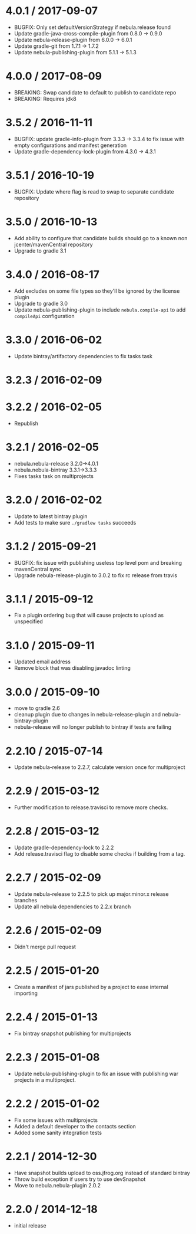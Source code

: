 4.0.1 / 2017-09-07
==================

* BUGFIX: Only set defaultVersionStrategy if nebula.release found
* Update gradle-java-cross-compile-plugin from 0.8.0 -> 0.9.0
* Update nebula-release-plugin from 6.0.0 -> 6.0.1
* Update gradle-git from 1.7.1 -> 1.7.2
* Update nebula-publishing-plugin from 5.1.1 -> 5.1.3

4.0.0 / 2017-08-09
==================

* BREAKING: Swap candidate to default to publish to candidate repo
* BREAKING: Requires jdk8

3.5.2 / 2016-11-11
==================

* BUGFIX: update gradle-info-plugin from 3.3.3 -> 3.3.4 to fix issue with empty configurations and manifest generation
* Update gradle-dependency-lock-plugin from 4.3.0 -> 4.3.1

3.5.1 / 2016-10-19
==================

* BUGFIX: Update where flag is read to swap to separate candidate repository

3.5.0 / 2016-10-13
==================

* Add ability to configure that candidate builds should go to a known non jcenter/mavenCentral repository
* Upgrade to gradle 3.1

3.4.0 / 2016-08-17
==================

* Add excludes on some file types so they'll be ignored by the license plugin
* Upgrade to gradle 3.0
* Update nebula-publishing-plugin to include `nebula.compile-api` to add `compileApi` configuration

3.3.0 / 2016-06-02
==================

* Update bintray/artifactory dependencies to fix tasks task

3.2.3 / 2016-02-09
==================

3.2.2 / 2016-02-05
==================

* Republish

3.2.1 / 2016-02-05
==================

* nebula.nebula-release 3.2.0->4.0.1
* nebula.nebula-bintray 3.3.1->3.3.3
* Fixes tasks task on multiprojects

3.2.0 / 2016-02-02
==================

* Update to latest bintray plugin
* Add tests to make sure `./gradlew tasks` succeeds

3.1.2 / 2015-09-21
==================

* BUGFIX: fix issue with publishing useless top level pom and breaking mavenCentral sync
* Upgrade nebula-release-plugin to 3.0.2 to fix rc release from travis

3.1.1 / 2015-09-12
==================

* Fix a plugin ordering bug that will cause projects to upload as unspecified

3.1.0 / 2015-09-11
==================

* Updated email address
* Remove block that was disabling javadoc linting

3.0.0 / 2015-09-10
==================

* move to gradle 2.6
* cleanup plugin due to changes in nebula-release-plugin and nebula-bintray-plugin
* nebula-release will no longer publish to bintray if tests are failing

2.2.10 / 2015-07-14
===================

* Update nebula-release to 2.2.7, calculate version once for multiproject

2.2.9 / 2015-03-12
==================

* Further modification to release.travisci to remove more checks.

2.2.8 / 2015-03-12
==================

* Update gradle-dependency-lock to 2.2.2
* Add release.travisci flag to disable some checks if building from a tag.

2.2.7 / 2015-02-09
==================

* Update nebula-release to 2.2.5 to pick up major.minor.x release branches
* Update all nebula dependencies to 2.2.x branch

2.2.6 / 2015-02-09
==================

* Didn't merge pull request

2.2.5 / 2015-01-20
==================

* Create a manifest of jars published by a project to ease internal importing

2.2.4 / 2015-01-13
==================

* Fix bintray snapshot publishing for multiprojects

2.2.3 / 2015-01-08
==================

* Update nebula-publishing-plugin to fix an issue with publishing war projects in a multiproject.

2.2.2 / 2015-01-02
==================

* Fix some issues with multiprojects
* Added a default developer to the contacts section
* Added some sanity integration tests

2.2.1 / 2014-12-30
==================

* Have snapshot builds upload to oss.jfrog.org instead of standard bintray
* Throw build exception if users try to use devSnapshot
* Move to nebula.nebula-plugin 2.0.2

2.2.0 / 2014-12-18
==================

* initial release
